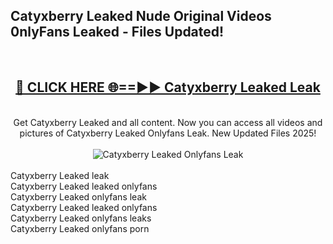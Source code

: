 <h2>Catyxberry Leaked Nude Original Videos 0nlyFans Leaked - Files Updated! </h2>
<br>
<div align="center">
<h2><a href="https://213.232.235.80/live/video.php?q=catyxberry-leaked" rel="nofollow">🔴 CLICK HERE 🌐==►► Catyxberry Leaked Leak</a></h2>
<br>
Get Catyxberry Leaked and all content. Now you can access all videos and pictures of Catyxberry Leaked Onlyfans Leak. New Updated Files 2025!
<br>
<br>
<a href="https://213.232.235.80/live/video.php?q=catyxberry-leaked" rel="nofollow" data-target="animated-image.originalLink"><img src="https://i.imgur.com/1EjSzPs.png" alt="Catyxberry Leaked Onlyfans Leak" style="max-width: 100%; display: inline-block;" data-target="animated-image.originalImage"></a>
</div>
<br>
Catyxberry Leaked leak<br>
Catyxberry Leaked leaked onlyfans<br>
Catyxberry Leaked onlyfans leak<br>
Catyxberry Leaked leaked onlyfans<br>
Catyxberry Leaked onlyfans leaks<br>
Catyxberry Leaked onlyfans porn

